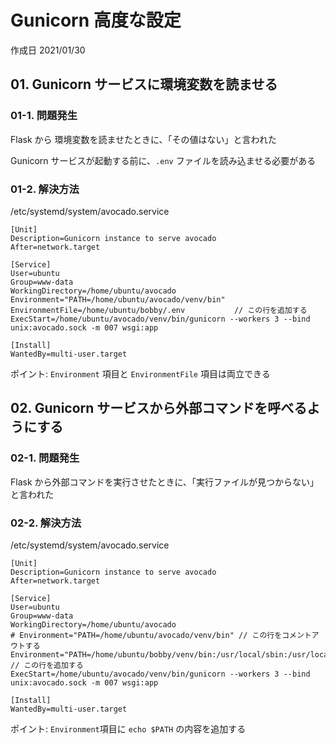 # Gunicorn 高度な設定

作成日 2021/01/30

## 01. Gunicorn サービスに環境変数を読ませる

### 01-1. 問題発生

Flask から 環境変数を読ませたときに、「その値はない」と言われた

Gunicorn サービスが起動する前に、`.env` ファイルを読み込ませる必要がある

### 01-2. 解決方法

/etc/systemd/system/avocado.service

```text
[Unit]
Description=Gunicorn instance to serve avocado
After=network.target

[Service]
User=ubuntu
Group=www-data
WorkingDirectory=/home/ubuntu/avocado
Environment="PATH=/home/ubuntu/avocado/venv/bin"
EnvironmentFile=/home/ubuntu/bobby/.env           // この行を追加する
ExecStart=/home/ubuntu/avocado/venv/bin/gunicorn --workers 3 --bind unix:avocado.sock -m 007 wsgi:app

[Install]
WantedBy=multi-user.target
```

ポイント: `Environment` 項目と `EnvironmentFile` 項目は両立できる

## 02. Gunicorn サービスから外部コマンドを呼べるようにする

### 02-1. 問題発生

Flask から外部コマンドを実行させたときに、「実行ファイルが見つからない」と言われた

### 02-2. 解決方法

/etc/systemd/system/avocado.service

```text
[Unit]
Description=Gunicorn instance to serve avocado
After=network.target

[Service]
User=ubuntu
Group=www-data
WorkingDirectory=/home/ubuntu/avocado
# Environment="PATH=/home/ubuntu/avocado/venv/bin" // この行をコメントアウトする
Environment="PATH=/home/ubuntu/bobby/venv/bin:/usr/local/sbin:/usr/local/bin:/usr/sbin:/usr/bin:/sbin:/bin:/usr/games:/usr/local/games:/snap/bin" // この行を追加する
ExecStart=/home/ubuntu/avocado/venv/bin/gunicorn --workers 3 --bind unix:avocado.sock -m 007 wsgi:app

[Install]
WantedBy=multi-user.target
```

ポイント: `Environment`項目に `echo $PATH` の内容を追加する
